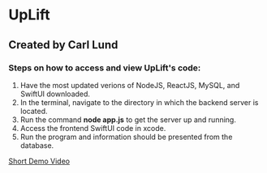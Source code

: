 # UpLift
## Created by Carl Lund

### Steps on how to access and view UpLift's code:
1. Have the most updated verions of NodeJS, ReactJS, MySQL, and SwiftUI downloaded.
2. In the terminal, navigate to the directory in which the backend server is located.
3. Run the command **node app.js** to get the server up and running.
4. Access the frontend SwiftUI code in xcode.
5. Run the program and information should be presented from the database.

<a href="https://youtu.be/zQOdjgi4CRw">Short Demo Video</a>
